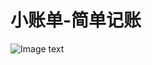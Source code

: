 # 小账单-简单记账
![Image text](https://github.com/suidongyang/LittleBill/blob/master/Preview.png?raw=true)
